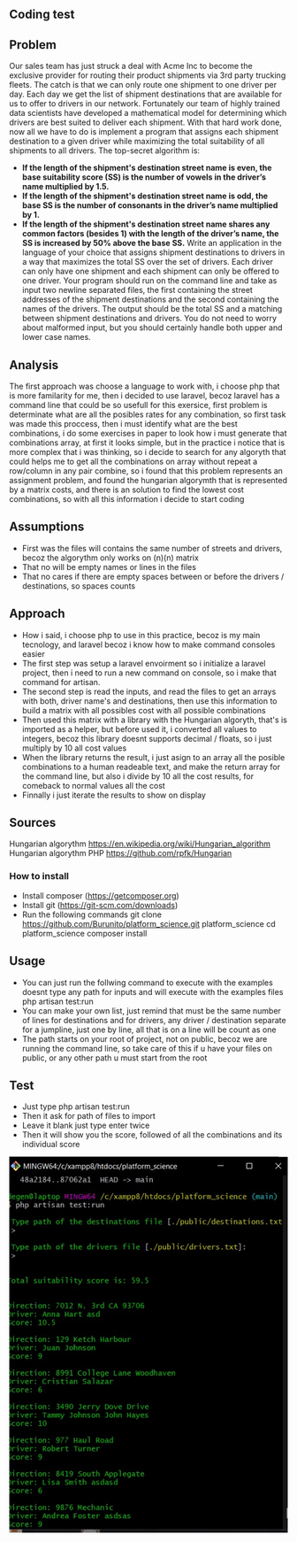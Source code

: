 ## Coding test

## Problem

Our sales team has just struck a deal with Acme Inc to become the exclusive provider for routing their product shipments via 3rd party trucking
fleets. The catch is that we can only route one shipment to one driver per day.
Each day we get the list of shipment destinations that are available for us to offer to drivers in our network. Fortunately our team of highly trained
data scientists have developed a mathematical model for determining which drivers are best suited to deliver each shipment.
With that hard work done, now all we have to do is implement a program that assigns each shipment destination to a given driver while
maximizing the total suitability of all shipments to all drivers.
The top-secret algorithm is:
- **If the length of the shipment's destination street name is even, the base suitability score (SS) is the number of vowels in the driver’s
name multiplied by 1.5.**
- **If the length of the shipment's destination street name is odd, the base SS is the number of consonants in the driver’s name multiplied by
1.**
- **If the length of the shipment's destination street name shares any common factors (besides 1) with the length of the driver’s name, the
SS is increased by 50% above the base SS.**
Write an application in the language of your choice that assigns shipment destinations to drivers in a way that maximizes the total SS over the set
of drivers. Each driver can only have one shipment and each shipment can only be offered to one driver. Your program should run on the
command line and take as input two newline separated files, the first containing the street addresses of the shipment destinations and the second
containing the names of the drivers. The output should be the total SS and a matching between shipment destinations and drivers. You do not
need to worry about malformed input, but you should certainly handle both upper and lower case names.

## Analysis

The first approach was choose a language to work with, i choose php that is more familarity for me, then i decided to use laravel, becoz laravel has a command line that could be so usefull for this exersice, first problem is determinate what are all the posibles rates for any combination, so first task was made this proccess, then i must identify what are the best combinations, i do some exercises in paper to look how i must generate that combinations array, at first it looks simple, but in the practice i notice that is more complex that i was thinking, so i decide to search for any algoryth that could helps me to get all the combinations on array without repeat a row/column in any pair combine, so i found that this problem represents an assignment problem, and found the hungarian algorymth that is represented by a matrix costs, and there is an solution to find the lowest cost combinations, so with all this information i decide to start coding

## Assumptions

- First was the files will contains the same number of streets and drivers, becoz the algorythm only works on (n)(n) matrix
- That no will be empty names or lines in the files
- That no cares if there are empty spaces between or before the drivers / destinations, so spaces counts

## Approach

- How i said, i choose php to use in this practice, becoz is my main tecnology, and laravel becoz i know how to make command consoles easier 
- The first step was setup a laravel envoirment so i initialize a laravel project, then i need to run a new command on console, so i make that command for artisan.
- The second step is read the inputs, and read the files to get an arrays with both, driver name's and destinations, then use this information to build a matrix with all possibles cost with all possible combinations
- Then used this matrix with a library with the Hungarian algoryth, that's is imported as a helper, but before used it, i converted all values to integers, becoz this library doesnt supports decimal / floats, so i just multiply by 10 all cost values
- When the library returns the result, i just asign to an array all the posible combinations to a human readeable text, and make the return array for the command line, but also i divide by 10 all the cost results, for comeback to normal values all the cost
- Finnally i just iterate the results to show on display

## Sources

Hungarian algorythm https://en.wikipedia.org/wiki/Hungarian_algorithm
Hungarian algorythm PHP https://github.com/rpfk/Hungarian

### How to install

- Install composer (https://getcomposer.org)
- Install git (https://git-scm.com/downloads)
- Run the following commands
	git clone https://github.com/Burunito/platform_science.git platform_science
	cd platform_science
	composer install

## Usage
- You can just run the follwing command to execute with the examples doesnt type any path for inputs and will execute with the examples files
	php artisan test:run
- You can make your own list, just remind that must be the same number of lines for destinations and for drivers, any driver / destination separate for a jumpline, just one by line, all that is on a line will be count as one
- The path starts on your root of project, not on public, becoz we are running the command line, so take care of this if u have your files on public, or any other path u must start from the root

## Test

- Just type 
	php artisan test:run
- Then it ask for path of files to import
- Leave it blank just type enter twice
- Then it will show you the score, followed of all the combinations and its individual score

<p align="center">
<img src="https://github.com/Burunito/platform_science/blob/main/public/example.jpg?raw=true" alt="example">
</p>